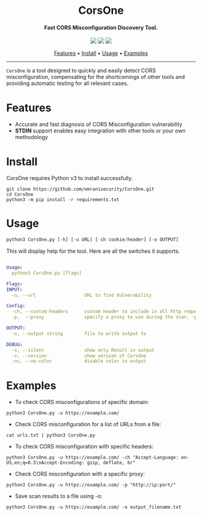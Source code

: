 <h1 align="center">
CorsOne
</h1>

<h4 align="center">Fast CORS Misconfiguration Discovery Tool.</h4>

<p align="center">
<a href="https://github.com/omranisecurity/CorsOne/issues"><img src="https://img.shields.io/badge/contributions-welcome-brightgreen.svg?style=flat"></a>
<a href="https://github.com/omranisecurity/CorsOne/releases"><img src="https://img.shields.io/badge/release-v0.9.0-blue"></a>
<a href="https://twitter.com/omranisecurity"><img src="https://img.shields.io/twitter/follow/omranisecurity?logo=twitter"></a>
</p>

<p align="center">
  <a href="#features">Features</a> •
  <a href="#install">Install</a> •
  <a href="#usage">Usage</a> •
  <a href="#examples">Examples</a>
</p>

---

`CorsOne` is a tool designed to quickly and easily detect CORS misconfiguration, compensating for the shortcomings of other tools and providing automatic testing for all relevant cases.

# Features
- Accurate and fast diagnosis of CORS Misconfiguration vulnerability
- **STDIN** support enables easy integration with other tools or your own methodology

# Install
CorsOne requires Python v3 to install successfully.
```
git clone https://github.com/omranisecurity/CorsOne.git
cd CorsOne
python3 -m pip install -r requirements.txt
```

# Usage
```python
python3 CorsOne.py [-h] [-u URL] [-ch cookie/header] [-o OUTPUT]
```

This will display help for the tool. Here are all the switches it supports.

```yaml

Usage:
  python3 CorsOne.py [flags]

Flags:
INPUT:
  -u, --url                  URL to find Vulnerability

Config:
  -ch, --custom-headers      custom header to include in all http request in header:value format. -ch "header1: value1\nheader2: value2"
  -p,  --proxy               specify a proxy to use during the scan. -p "http://ip:port/"

OUTPUT:
  -o, --output string        file to write output to

DEBUG:
  -s, --silent               show only Result in output
  -v, --version              show version of CorsOne
  -nc, --no-color            disable color in output
```

# Examples

* To check CORS misconfigurations of specific domain:

``python3 CorsOne.py -u https://example.com/``

* Check CORS misconfiguration for a list of URLs from a file:

``cat urls.txt | python3 CorsOne.py``

* To check CORS misconfiguration with specific headers:

``python3 CorsOne.py -u https://example.com/ -ch "Accept-Language: en-US,en;q=0.5\nAccept-Encoding: gzip, deflate, br"``

* Check CORS misconfiguration with a specific proxy:

``python3 CorsOne.py -u https://example.com/ -p "http://ip:port/"``

* Save scan results to a file using -o:

``python3 CorsOne.py -u https://example.com/ -o output_filename.txt``


